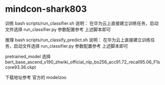 # mindcon-shark803
训练
bash scripts/run_classifier.sh
说明： 在华为云上直接建立训练任务，启动文件选择 run_classifier.py 
参数配置参考 上述脚本即可

推理
bash scripts/run_classify_predict.sh
说明： 在华为云上直接建立训练任务，启动文件选择 run_classifier.py 
参数配置参考 上述脚本即可

pretrained_model 选择 bert_base_ascend_v190_zhwiki_official_nlp_bs256_acc91.72_recall95.06_F1score93.36.ckpt

下载地址参考 官方的 modelzoo
